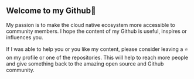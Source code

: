 ## Welcome to my Github👋

My passion is to make the cloud native ecosystem more accessible to community members. I hope the content of my Github is useful, inspires or influences you.

If I was able to help you or you like my content, please consider leaving a ⭐ on my profile or one of the repositories. This will help to reach more people and give something back to the amazing open source and Github community.
